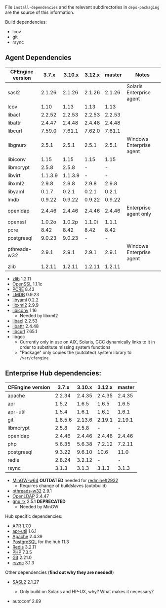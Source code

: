 File `install-dependencies` and the relevant subdirectories
in `deps-packaging` are the source of this information.


Build dependencies:

* lcov
* git
* rsync

## Agent Dependencies

| CFEngine version |  3.7.x    |  3.10.x   |  3.12.x  |  master  | Notes                    |
|  --------------  |  -------  |  -------  |  ------  |  ------  | ------------------------ |
|  sasl2           |  2.1.26   |  2.1.26   |  2.1.26  |  2.1.26  | Solaris Enterprise agent |
|  lcov            |  1.10     |  1.13     |  1.13    |  1.13    |                          |
|  libacl          |  2.2.52   |  2.2.53   |  2.2.53  |  2.2.53  |                          |
|  libattr         |  2.4.47   |  2.4.48   |  2.4.48  |  2.4.48  |                          |
|  libcurl         |  7.59.0   |  7.61.1   |  7.62.0  |  7.61.1  |                          |
|  libgnurx        |  2.5.1    |  2.5.1    |  2.5.1   |  2.5.1   | Windows Enterprise agent |
|  libiconv        |  1.15     |  1.15     |  1.15    |  1.15    |                          |
|  libmcrypt       |  2.5.8    |  2.5.8    |  -       |  -       |                          |
|  libvirt         |  1.1.3.9  |  1.1.3.9  |  -       |  -       |                          |
|  libxml2         |  2.9.8    |  2.9.8    |  2.9.8   |  2.9.8   |                          |
|  libyaml         |  0.1.7    |  0.2.1    |  0.2.1   |  0.2.1   |                          |
|  lmdb            |  0.9.22   |  0.9.22   |  0.9.22  |  0.9.22  |                          |
|  openldap        |  2.4.46   |  2.4.46   |  2.4.46  |  2.4.46  | Enterprise agent only    |
|  openssl         |  1.0.2o   |  1.0.2p   |  1.1.0i  |  1.1.1   |                          |
|  pcre            |  8.42     |  8.42     |  8.42    |  8.42    |                          |
|  postgresql      |  9.0.23   |  9.0.23   |  -       |  -       |                          |
|  pthreads-w32    |  2.9.1    |  2.9.1    |  2.9.1   |  2.9.1   | Windows Enterprise agent |
|  zlib            |  1.2.11   |  1.2.11   |  1.2.11  |  1.2.11  |                          |

* [zlib](http://www.zlib.net/) 1.2.11
* [OpenSSL](http://openssl.org/) 1.1.1c
* [PCRE](http://ftp.csx.cam.ac.uk/pub/software/programming/pcre/) 8.43
* [LMDB](https://github.com/LMDB/lmdb/) 0.9.23
* [libyaml](http://pyyaml.org/wiki/LibYAML) 0.2.2
* [libxml2](http://xmlsoft.org/sources/) 2.9.9
* [libiconv](http://ftp.gnu.org/gnu/libiconv/) 1.16
  * Needed by libxml2
* [libacl](http://download.savannah.gnu.org/releases/acl/) 2.2.53
* [libattr](http://download.savannah.gnu.org/releases/attr/) 2.4.48
* [libcurl](http://curl.haxx.se/download.html) 7.65.1
* libgcc
  * Currently only in use on AIX, Solaris, GCC dynamically links to it in order
    to substitute missing system functions
  * "Package" only copies the (outdated) system library to `/var/cfengine`

## Enterprise Hub dependencies:


| CFEngine version |  3.7.x    |  3.10.x   |  3.12.x  |  master  |
|  --------------  |  -------  |  -------  |  ------  |  ------  |
|  apache          |  2.2.34   |  2.4.35   |  2.4.35  |  2.4.35  |
|  apr             |  1.5.2    |  1.6.5    |  1.6.5   |  1.6.5   |
|  apr-util        |  1.5.4    |  1.6.1    |  1.6.1   |  1.6.1   |
|  git             |  1.8.5.6  |  2.13.6   |  2.19.1  |  2.19.1  |
|  libmcrypt       |  2.5.8    |  2.5.8    |  -       |  -       |
|  openldap        |  2.4.46   |  2.4.46   |  2.4.46  |  2.4.46  |
|  php             |  5.6.35   |  5.6.38   |  7.2.12  |  7.2.11  |
|  postgresql      |  9.3.22   |  9.6.10   |  10.6    |  11.0    |
|  redis           |  2.8.24   |  3.2.12   |  -       |  -       |
|  rsync           |  3.1.3    |  3.1.3    |  3.1.3   |  3.1.3   |

* [MinGW-w64](http://sourceforge.net/projects/mingw-w64/) **OUTDATED** needed
  for [redmine#2932](https://dev.cfengine.com/issues/2932)
  * Requires change of buildslaves (autobuild)
* [pthreads-w32](ftp://sourceware.org/pub/pthreads-win32/) 2.9.1
* [OpenLDAP](http://www.openldap.org/software/download/OpenLDAP/openldap-release/) 2.4.47
* [gnu rx](http://www.gnu.org/software/rx/rx.html) 2.5.1 **DEPRECATED**
  * Needed by MinGW

Hub specific dependencies:

* [APR](https://apr.apache.org/) 1.7.0
* [apr-util](https://apr.apache.org/) 1.6.1
* [Apache](http://httpd.apache.org/) 2.4.39
* [PostgreSQL](http://www.postgresql.org/) for the hub 11.3
* [Redis](http://redis.io/) 3.2.11
* [PHP](http://php.net/) 7.3.5
* [Git](https://www.kernel.org/pub/software/scm/git/) 2.21.0
* [rsync](https://download.samba.org/pub/rsync/) 3.1.3

Other dependencies (**find out why they are needed!**)

* [SASL2](https://cyrusimap.org/mediawiki/index.php/Downloads) 2.1.27
  * Only build on Solaris and HP-UX, why? What makes it necessary?

* autoconf 2.69

